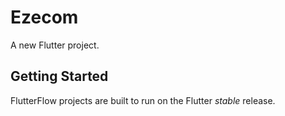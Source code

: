 # Ezecom

A new Flutter project.

## Getting Started

FlutterFlow projects are built to run on the Flutter _stable_ release.
